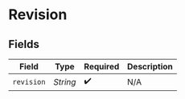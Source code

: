 # Revision


## Fields

| Field              | Type               | Required           | Description        |
| ------------------ | ------------------ | ------------------ | ------------------ |
| `revision`         | *String*           | :heavy_check_mark: | N/A                |
